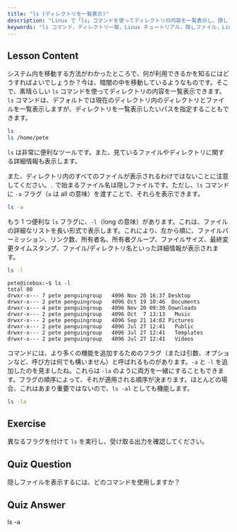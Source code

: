 ```yaml
---
title: "ls (ディレクトリを一覧表示)"
description: "Linux で「ls」コマンドを使ってディレクトリの内容を一覧表示し、隠しファイルを表示し、ファイルの詳細を理解する方法を学びます。Linux コマンドラインスキルを向上させましょう！"
keywords: "ls コマンド，ディレクトリ一覧，Linux チュートリアル，隠しファイル，Linux コマンド，Linux 初心者，Linux ガイド"
---
```


## Lesson Content

システム内を移動する方法がわかったところで、何が利用できるかを知るにはどうすればよいでしょうか？今は、暗闇の中を移動しているようなものです。そこで、素晴らしい `ls` コマンドを使ってディレクトリの内容を一覧表示できます。`ls` コマンドは、デフォルトでは現在のディレクトリ内のディレクトリとファイルを一覧表示しますが、ディレクトリを一覧表示したいパスを指定することもできます。

```bash
ls
ls /home/pete
```

`ls` は非常に便利なツールです。また、見ているファイルやディレクトリに関する詳細情報も表示します。

また、ディレクトリ内のすべてのファイルが表示されるわけではないことに注意してください。`.` で始まるファイル名は隠しファイルです。ただし、`ls` コマンドに `-a` フラグ（`a` は all の意味）を渡すことで、それらを表示できます。

```bash
ls -a
```

もう 1 つ便利な `ls` フラグに、`-l`（long の意味）があります。これは、ファイルの詳細なリストを長い形式で表示します。これにより、左から順に、ファイルパーミッション、リンク数、所有者名、所有者グループ、ファイルサイズ、最終変更タイムスタンプ、ファイル/ディレクトリ名といった詳細情報が表示されます。

```bash
ls -l
```

```plaintext
pete@icebox:~$ ls -l
total 80
drwxr-x--- 7 pete penguingroup   4096 Nov 20 16:37 Desktop
drwxr-x--- 2 pete penguingroup   4096 Oct 19 10:46  Documents
drwxr-x--- 4 pete penguingroup   4096 Nov 20 09:30 Downloads
drwxr-x--- 2 pete penguingroup   4096 Oct  7 13:13   Music
drwxr-x--- 2 pete penguingroup   4096 Sep 21 14:02 Pictures
drwxr-x--- 2 pete penguingroup   4096 Jul 27 12:41   Public
drwxr-x--- 2 pete penguingroup   4096 Jul 27 12:41   Templates
drwxr-x--- 2 pete penguingroup   4096 Jul 27 12:41   Videos
```

コマンドには、より多くの機能を追加するためのフラグ（または引数、オプションなど、呼び方は何でも構いません）と呼ばれるものがあります。`-a` と `-l` を追加したのを見ましたね。これらは `-la` のように両方を一緒にすることもできます。フラグの順序によって、それが適用される順序が決まります。ほとんどの場合、これはあまり重要ではないので、`ls -al` としても機能します。

```bash
ls -la
```

## Exercise

異なるフラグを付けて `ls` を実行し、受け取る出力を確認してください。

## Quiz Question

隠しファイルを表示するには、どのコマンドを使用しますか？

## Quiz Answer

ls -a
